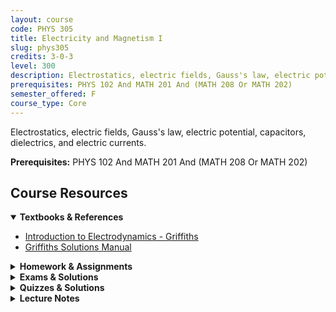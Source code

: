 ```yaml
---
layout: course
code: PHYS 305
title: Electricity and Magnetism I
slug: phys305
credits: 3-0-3
level: 300
description: Electrostatics, electric fields, Gauss's law, electric potential, capacitors, dielectrics, and electric currents.
prerequisites: PHYS 102 And MATH 201 And (MATH 208 Or MATH 202)
semester_offered: F
course_type: Core
---
```


Electrostatics, electric fields, Gauss's law, electric potential, capacitors, dielectrics, and electric currents.

**Prerequisites:** PHYS 102 And MATH 201 And (MATH 208 Or MATH 202)

## <i class="fas fa-book"></i> Course Resources

<details open>
<summary><strong><i class="fas fa-book"></i> Textbooks & References</strong></summary>
<ul>
<li><a href="/assets/resources/core/phys305/textbooks/David J. Griffiths-Introduction to Electrodynamics-Addison-Wesley (2012).pdf">Introduction to Electrodynamics - Griffiths</a></li>
<li><a href="/assets/resources/core/phys305/textbooks/Griffiths_Solutions.pdf">Griffiths Solutions Manual</a></li>
</ul>
</details>

<details>
<summary><strong><i class="fas fa-file-alt"></i> Homework & Assignments</strong></summary>
<ul>
<li><a href="/assets/resources/core/phys305/homework/PHYS305-HMWK-1 (1).pdf">Homework 1</a></li>
<li><a href="/assets/resources/core/phys305/homework/PHYS305-HMWK-2.pdf">Homework 2</a></li>
<li><a href="/assets/resources/core/phys305/homework/PHYS305-HMWK-4 (1).pdf">Homework 4</a></li>
<li><a href="/assets/resources/core/phys305/homework/PHYS305-HMWK-5.pdf">Homework 5</a></li>
<li><a href="/assets/resources/core/phys305/homework/PHYS305-HMWK-6.pdf">Homework 6</a></li>
</ul>
</details>

<details>
<summary><strong><i class="fas fa-chart-bar"></i> Exams & Solutions</strong></summary>
<ul>
<li><a href="/assets/resources/core/phys305/exams/PHYS305-Major1-key.pdf">Major Exam I - Solution</a></li>
<li><a href="/assets/resources/core/phys305/exams/PH7S305 2nd Major-key.pdf">Major Exam II - Solution</a></li>
<li><a href="/assets/resources/core/phys305/exams/PHYS305 - Formula Sheet Mid-Term Exam.pdf">Mid-Term Formula Sheet</a></li>
<li><a href="/assets/resources/core/phys305/exams/Formula Sheet  PHYS305 2nd Major Exam Sem211.pdf">2nd Major Formula Sheet</a></li>
<li><a href="/assets/resources/core/phys305/exams/Formula Sheet  PHYS305 Final Exam Sem211.pdf">Final Exam Formula Sheet</a></li>
</ul>
</details>

<details>
<summary><strong><i class="fas fa-check-circle"></i> Quizzes & Solutions</strong></summary>
<ul>
<li><a href="/assets/resources/core/phys305/quizzes/quiz2-key.pdf">Quiz 2 - Solution</a></li>
<li><a href="/assets/resources/core/phys305/quizzes/quiz3-key.pdf">Quiz 3 - Solution</a></li>
<li><a href="/assets/resources/core/phys305/quizzes/Solution quiz5 key.pdf">Quiz 5 - Solution</a></li>
<li><a href="/assets/resources/core/phys305/quizzes/PHYS305-Quiz-6-key.pdf">Quiz 6 - Solution</a></li>
<li><a href="/assets/resources/core/phys305/quizzes/Solution quiz7 key.pdf">Quiz 7 - Solution</a></li>
</ul>
</details>

<details>
<summary><strong><i class="fas fa-book-open"></i> Lecture Notes</strong></summary>
<ul>
<li><a href="/assets/resources/core/phys305/notes/PHYS305-Ch01-Sec2-3.pdf">Chapter 1 - Sections 2-3</a></li>
<li><a href="/assets/resources/core/phys305/notes/PHYS305-Ch03-Lec Notes-MBH.pdf">Chapter 3 - Lecture Notes</a></li>
<li><a href="/assets/resources/core/phys305/notes/PHYS305-Ch04-Lec Notes-MBH.pdf">Chapter 4 - Lecture Notes</a></li>
<li><a href="/assets/resources/core/phys305/notes/PHYS305 Lec Notes Chap-5.pdf">Chapter 5 - Lecture Notes</a></li>
<li><a href="/assets/resources/core/phys305/notes/PHYS305 Lec Notes CH6.pdf">Chapter 6 - Lecture Notes</a></li>
</ul>
</details>